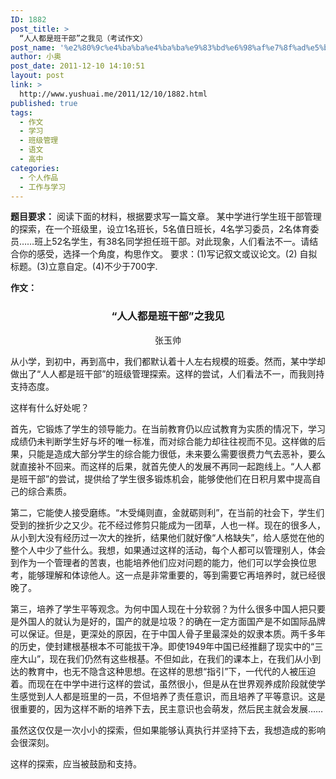 ```yaml
---
ID: 1882
post_title: >
  “人人都是班干部”之我见（考试作文）
post_name: '%e2%80%9c%e4%ba%ba%e4%ba%ba%e9%83%bd%e6%98%af%e7%8f%ad%e5%b9%b2%e9%83%a8%e2%80%9d%e4%b9%8b%e6%88%91%e8%a7%81%ef%bc%88%e8%80%83%e8%af%95%e4%bd%9c%e6%96%87%ef%bc%89'
author: 小奥
post_date: 2011-12-10 14:10:51
layout: post
link: >
  http://www.yushuai.me/2011/12/10/1882.html
published: true
tags:
  - 作文
  - 学习
  - 班级管理
  - 语文
  - 高中
categories:
  - 个人作品
  - 工作与学习
---
```

<strong>题目要求：</strong>
阅读下面的材料，根据要求写一篇文章。
某中学进行学生班干部管理的探索，在一个班级里，设立1名班长，5名值日班长，4名学习委员，2名体育委员……班上52名学生，有38名同学担任班干部。对此现象，人们看法不一。请结合你的感受，选择一个角度，构思作文。
要求：(1)写记叙文或议论文。(2) 自拟标题。(3)立意自定。(4)不少于700字.
<!--more-->
<pre id="question-content"><strong>作文：</strong></pre>
<h3 align="center">“人人都是班干部”之我见</h3>
<p align="center">张玉帅</p>
从小学，到初中，再到高中，我们都默认着十人左右规模的班委。然而，某中学却做出了“人人都是班干部”的班级管理探索。这样的尝试，人们看法不一，而我则持支持态度。

这样有什么好处呢？

首先，它锻炼了学生的领导能力。在当前教育仍以应试教育为实质的情况下，学习成绩仍未判断学生好与坏的唯一标准，而对综合能力却往往视而不见。这样做的后果，只能是造成大部分学生的综合能力很低，未来要么需要很费力气去恶补，要么就直接补不回来。而这样的后果，就首先使人的发展不再同一起跑线上。“人人都是班干部”的尝试，提供给了学生很多锻炼机会，能够使他们在日积月累中提高自己的综合素质。

第二，它能使人接受磨练。“木受绳则直，金就砺则利”，在当前的社会下，学生们受到的挫折少之又少。花不经过修剪只能成为一团草，人也一样。现在的很多人，从小到大没有经历过一次大的挫折，结果他们就好像“人格缺失”，给人感觉在他的整个人中少了些什么。我想，如果通过这样的活动，每个人都可以管理别人，体会到作为一个管理者的苦衷，也能培养他们应对问题的能力，他们可以学会换位思考，能够理解和体谅他人。这一点是非常重要的，等到需要它再培养时，就已经很晚了。

第三，培养了学生平等观念。为何中国人现在十分软弱？为什么很多中国人把只要是外国人的就认为是好的，国产的就是垃圾？的确在一定方面国产是不如国际品牌可以保证。但是，更深处的原因，在于中国人骨子里最深处的奴隶本质。两千多年的历史，使封建根基根本不可能拔干净。即使1949年中国已经推翻了现实中的“三座大山”，现在我们仍然有这些根基。不但如此，在我们的课本上，在我们从小到达的教育中，也无不隐含这种思想。在这样的思想“指引”下，一代代的人被压迫着。而现在在中学中进行这样的尝试，虽然很小，但是从在世界观养成阶段就使学生感觉到人人都是班里的一员，不但培养了责任意识，而且培养了平等意识。这是很重要的，因为这样不断的培养下去，民主意识也会萌发，然后民主就会发展……

虽然这仅仅是一次小小的探索，但如果能够认真执行并坚持下去，我想造成的影响会很深刻。

这样的探索，应当被鼓励和支持。